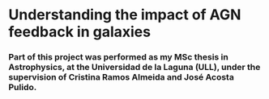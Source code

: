 # Understanding the impact of AGN feedback in galaxies

### Part of this project was performed as my MSc thesis in Astrophysics, at the Universidad de la Laguna (ULL), under the supervision of Cristina Ramos Almeida and José Acosta Pulido.
